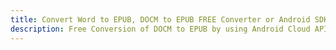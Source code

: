 ---title: Convert Word to EPUB, DOCM to EPUB FREE Converter or Android SDKdescription: Free Conversion of DOCM to EPUB by using Android Cloud APIs & SDKs. Also Create, Edit & Render Microsoft Word & OpenOffice documents in the Cloud.---